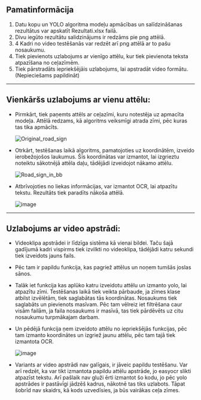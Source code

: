 Pamatinformācija
-
1) Datu kopu un YOLO algoritma modeļu apmācības un salīdzināšanas rezultātus var apskatīt Rezultati.xlsx failā.
2) Divu iegūto rezultātu salidzinājums ir redzāms pie png attēlā.
3) 4 Kadri no video testēšanās var redzēt arī png attēlā ar to pašu nosaukumu.
4) Tiek pievienots uzlabojums ar vienīgo attēlu, kur tiek pievienota teksta atpazīšana no ceļazīmēm.
5) Tiek pārstradāts iepriekšējāis uzlabojums, lai apstradāt video formātu. (Nepieciešams papildināt)

---
Vienkāršs uzlabojums ar vienu attēlu:
-
- Pirmkārt, tiek paņemts attēls ar ceļazīmi, kuru notestēja uz apmacīta modeļa. Attēlā redzams, kā algoritms veiksmīgi atrada zīmi, pēc kuras tas tika apmācīts.

  ![Original_road_sign](https://github.com/user-attachments/assets/3a35383d-8c96-4b74-a1af-bb976abca4aa)
- Otrkārt, testēšanas laikā algoritms, pamatojoties uz koordinātēm, izveido ierobežojošos laukumus. Šīs koordinātas var izmantot, lai izgrieztu noteiktu sākotnējā attēla daļu, tādējādi izveidojot nākamo attēlu.
  
  ![Road_sign_in_bb](https://github.com/user-attachments/assets/8a5d8e48-4bcd-4c75-9aa7-9100446dbf5b)
- Atbrīvojoties no liekas informācijas, var izmantot OCR, lai atpazītu tekstu. Rezultāts tiek paradīts nākoša attēlā.

  ![image](https://github.com/user-attachments/assets/3b6388ad-a6c2-4a5d-b904-59e7c7f5cf88)

---
Uzlabojums ar video apstrādi:
- 
- Videoklipa apstrādei ir līdzīga sistēma kā vienai bildei. Taču šajā gadījumā kadri vispirms tiek izvilkti no videoklipa, tādējādi katru sekundi tiek izveidots jauns fails.
- Pēc tam ir papildu funkcija, kas pagriež attēlus un noņem tumšās joslas sānos.
- Talāk iet funkcija kas aplūko katru izveidotu attēlu un izmanto yolo, lai atpazītu zīmi. Testēšanas laikā tiek veikta pārbaude, ja zīmes klase atbilst izvēlētām, tiek saglabātas tās koordinātas. Nosaukums tiek saglabāts un pievienots masīvam. Pēc tam vēlreiz iet filtrēšana caur visām failām, ja faila nosaukums ir masīvā, tas tiek pārdēvēts uz citu nosaukumu turpmākajam darbam.
- Un pēdējā funkcija ņem izveidoto attēlu no iepriekšējās funkcijas, pēc tam izmanto koordinātes un izgriež jaunu attēlu, pēc tam tajā tiek izmantota OCR.

  ![image](https://github.com/user-attachments/assets/74a4df24-195f-4fe8-b411-0c9c63f184e8)
- Variants ar video apstrādi nav galīgais, ir jāveic papildu testēšanu. Var arī redzēt, ka var tikt izmantota papildu attēlu apstrāde, jo easyocr slikti atpazīst tekstu. Arī pašlaik nav gluži ērti izmantot šo kodu, jo pēc yolo apstrādes ir pastāvīgi jādzēš kadrus, nākotnē tas tiks uzlabots. Tāpat šobrīd nav skaidrs, kā kods uzvedīsies, ja būs vairākas ceļa zīmes.
